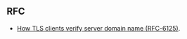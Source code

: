 ## RFC
- [How TLS clients verify server domain name (RFC-6125)](https://tools.ietf.org/html/rfc6125#section-6.1).

